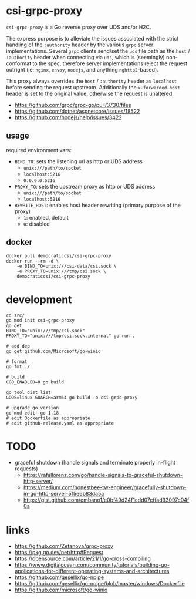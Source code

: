 # csi-grpc-proxy

`csi-grpc-proxy` is a Go reverse proxy over UDS and/or H2C.

The express purpose is to alleviate the issues associated with the strict
handling of the `:authority` header by the various `grpc` server
implementations. Several `grpc` clients send/set the `uds` file path as the
`host` / `:authority` header when connecting via `uds`, which is (seemingly)
non-conformat to the spec, therefore server implementations reject the request
outright (ie: `nginx`, `envoy`, `nodejs`, and anything `nghttp2`-based).

This proxy always overrides the `host` / `:authority` header as `localhost`
before sending the request upstream. Additionally the `x-forwarded-host` header
is set to the original value, otherwise the request is unaltered.

- https://github.com/grpc/grpc-go/pull/3730/files
- https://github.com/dotnet/aspnetcore/issues/18522
- https://github.com/nodejs/help/issues/3422

## usage

required environment vars:

- `BIND_TO`: sets the listening url as http or UDS address
  - `unix:///path/to/socket`
  - `localhost:5216`
  - `0.0.0.0:5216`
- `PROXY_TO`: sets the upstream proxy as http or UDS address
  - `unix:///path/to/socket`
  - `localhost:5216`
- `REWRITE_HOST`: enables host header rewriting (primary purpose of the proxy)
  - `1`: enabled, default
  - `0`: disabled

## docker

```
docker pull democraticcsi/csi-grpc-proxy
docker run --rm -d \
    -e BIND_TO=unix:///csi-data/csi.sock \
    -e PROXY_TO=unix:///tmp/csi.sock \
    democraticcsi/csi-grpc-proxy
```

# development

```
cd src/
go mod init csi-grpc-proxy
go get
BIND_TO="unix:///tmp/csi.sock" PROXY_TO="unix:///tmp/csi.sock.internal" go run .

# add dep
go get github.com/Microsoft/go-winio

# format
go fmt ./

# build
CGO_ENABLED=0 go build

go tool dist list
GOOS=linux GOARCH=arm64 go build -o csi-grpc-proxy

# upgrade go version
go mod edit -go 1.18
# edit Dockerfile as appropriate
# edit github-release.yaml as appropriate
```

# TODO

- graceful shutdown (handle signals and terminate properly in-flight requests)
  - https://rafallorenz.com/go/handle-signals-to-graceful-shutdown-http-server/
  - https://medium.com/honestbee-tw-engineer/gracefully-shutdown-in-go-http-server-5f5e6b83da5a
  - https://gist.github.com/embano1/e0bf49d24f1cdd07cffad93097c04f0a

# links

- https://github.com/Zetanova/grpc-proxy
- https://pkg.go.dev/net/http#Request
- https://opensource.com/article/21/1/go-cross-compiling
- https://www.digitalocean.com/community/tutorials/building-go-applications-for-different-operating-systems-and-architectures
- https://github.com/gesellix/go-npipe
- https://github.com/gesellix/go-npipe/blob/master/windows/Dockerfile
- https://github.com/microsoft/go-winio
